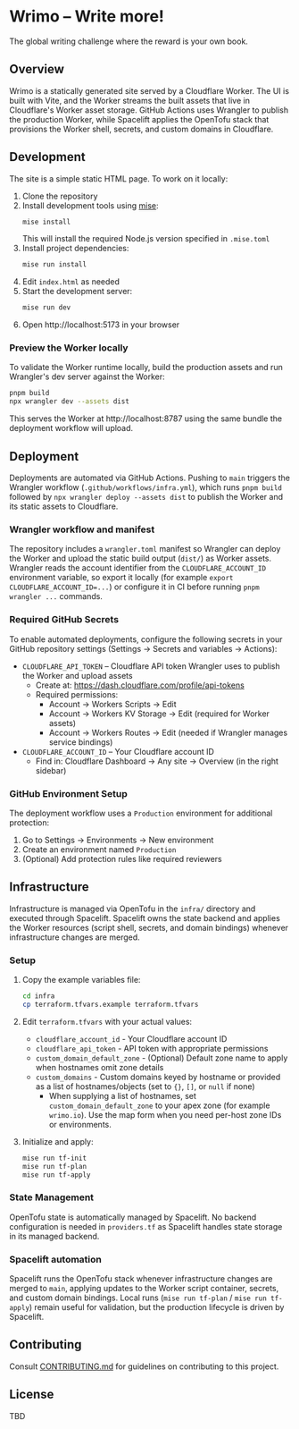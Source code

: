 # Wrimo – Write more!

The global writing challenge where the reward is your own book.

## Overview

Wrimo is a statically generated site served by a Cloudflare Worker. The UI is built with Vite, and the Worker streams the built assets that live in Cloudflare's Worker asset storage. GitHub Actions uses Wrangler to publish the production Worker, while Spacelift applies the OpenTofu stack that provisions the Worker shell, secrets, and custom domains in Cloudflare.

## Development

The site is a simple static HTML page. To work on it locally:

1. Clone the repository
2. Install development tools using [mise](https://mise.jdx.dev/):
   ```bash
   mise install
   ```
   This will install the required Node.js version specified in `.mise.toml`
3. Install project dependencies:
   ```bash
   mise run install
   ```
4. Edit `index.html` as needed
5. Start the development server:
   ```bash
   mise run dev
   ```
6. Open http://localhost:5173 in your browser

### Preview the Worker locally

To validate the Worker runtime locally, build the production assets and run Wrangler's dev server against the Worker:

```bash
pnpm build
npx wrangler dev --assets dist
```

This serves the Worker at http://localhost:8787 using the same bundle the deployment workflow will upload.

## Deployment

Deployments are automated via GitHub Actions. Pushing to `main` triggers the Wrangler workflow (`.github/workflows/infra.yml`), which runs `pnpm build` followed by `npx wrangler deploy --assets dist` to publish the Worker and its static assets to Cloudflare.

### Wrangler workflow and manifest

The repository includes a `wrangler.toml` manifest so Wrangler can deploy the Worker and upload the static build output (`dist/`) as Worker assets. Wrangler reads the account identifier from the `CLOUDFLARE_ACCOUNT_ID` environment variable, so export it locally (for example `export CLOUDFLARE_ACCOUNT_ID=...`) or configure it in CI before running `pnpm wrangler ...` commands.

### Required GitHub Secrets

To enable automated deployments, configure the following secrets in your GitHub repository settings (Settings → Secrets and variables → Actions):

- `CLOUDFLARE_API_TOKEN` – Cloudflare API token Wrangler uses to publish the Worker and upload assets
  - Create at: https://dash.cloudflare.com/profile/api-tokens
  - Required permissions:
    - Account → Workers Scripts → Edit
    - Account → Workers KV Storage → Edit (required for Worker assets)
    - Account → Workers Routes → Edit (needed if Wrangler manages service bindings)
- `CLOUDFLARE_ACCOUNT_ID` – Your Cloudflare account ID
  - Find in: Cloudflare Dashboard → Any site → Overview (in the right sidebar)

### GitHub Environment Setup

The deployment workflow uses a `Production` environment for additional protection:

1. Go to Settings → Environments → New environment
2. Create an environment named `Production`
3. (Optional) Add protection rules like required reviewers

## Infrastructure

Infrastructure is managed via OpenTofu in the `infra/` directory and executed through Spacelift. Spacelift owns the state backend and applies the Worker resources (script shell, secrets, and domain bindings) whenever infrastructure changes are merged.

### Setup

1. Copy the example variables file:
   ```bash
   cd infra
   cp terraform.tfvars.example terraform.tfvars
   ```

2. Edit `terraform.tfvars` with your actual values:
   - `cloudflare_account_id` - Your Cloudflare account ID
   - `cloudflare_api_token` - API token with appropriate permissions
   - `custom_domain_default_zone` - (Optional) Default zone name to apply when hostnames omit zone details
   - `custom_domains` - Custom domains keyed by hostname or provided as a list of hostnames/objects (set to `{}`, `[]`, or `null` if none)
     - When supplying a list of hostnames, set `custom_domain_default_zone` to your apex zone (for example `wrimo.io`). Use the map form when you need per-host zone IDs or environments.

3. Initialize and apply:
   ```bash
   mise run tf-init
   mise run tf-plan
   mise run tf-apply
   ```

### State Management

OpenTofu state is automatically managed by Spacelift. No backend configuration is needed in `providers.tf` as Spacelift handles state storage in its managed backend.

### Spacelift automation

Spacelift runs the OpenTofu stack whenever infrastructure changes are merged to `main`, applying updates to the Worker script container, secrets, and custom domain bindings. Local runs (`mise run tf-plan` / `mise run tf-apply`) remain useful for validation, but the production lifecycle is driven by Spacelift.

## Contributing

Consult [CONTRIBUTING.md](CONTRIBUTING.md) for guidelines on contributing to this project.

## License

TBD
